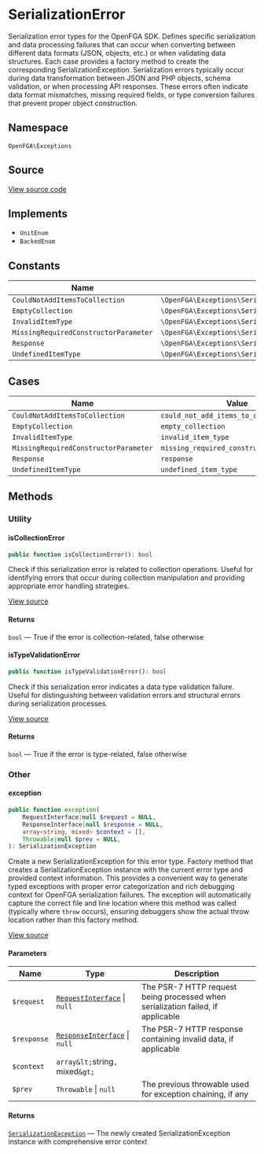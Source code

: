 # SerializationError

Serialization error types for the OpenFGA SDK. Defines specific serialization and data processing failures that can occur when converting between different data formats (JSON, objects, etc.) or when validating data structures. Each case provides a factory method to create the corresponding SerializationException. Serialization errors typically occur during data transformation between JSON and PHP objects, schema validation, or when processing API responses. These errors often indicate data format mismatches, missing required fields, or type conversion failures that prevent proper object construction.

## Namespace

`OpenFGA\Exceptions`

## Source

[View source code](https://github.com/evansims/openfga-php/blob/main/src/Exceptions/SerializationError.php)

## Implements

* `UnitEnum`
* `BackedEnum`

## Constants

| Name                                  | Value                                                                         | Description |
| ------------------------------------- | ----------------------------------------------------------------------------- | ----------- |
| `CouldNotAddItemsToCollection`        | `\OpenFGA\Exceptions\SerializationError::CouldNotAddItemsToCollection`        |             |
| `EmptyCollection`                     | `\OpenFGA\Exceptions\SerializationError::EmptyCollection`                     |             |
| `InvalidItemType`                     | `\OpenFGA\Exceptions\SerializationError::InvalidItemType`                     |             |
| `MissingRequiredConstructorParameter` | `\OpenFGA\Exceptions\SerializationError::MissingRequiredConstructorParameter` |             |
| `Response`                            | `\OpenFGA\Exceptions\SerializationError::Response`                            |             |
| `UndefinedItemType`                   | `\OpenFGA\Exceptions\SerializationError::UndefinedItemType`                   |             |

## Cases

| Name                                  | Value                                    | Description |
| ------------------------------------- | ---------------------------------------- | ----------- |
| `CouldNotAddItemsToCollection`        | `could_not_add_items_to_collection`      |             |
| `EmptyCollection`                     | `empty_collection`                       |             |
| `InvalidItemType`                     | `invalid_item_type`                      |             |
| `MissingRequiredConstructorParameter` | `missing_required_constructor_parameter` |             |
| `Response`                            | `response`                               |             |
| `UndefinedItemType`                   | `undefined_item_type`                    |             |

## Methods

### Utility

#### isCollectionError

```php
public function isCollectionError(): bool

```

Check if this serialization error is related to collection operations. Useful for identifying errors that occur during collection manipulation and providing appropriate error handling strategies.

[View source](https://github.com/evansims/openfga-php/blob/main/src/Exceptions/SerializationError.php#L86)

#### Returns

`bool` — True if the error is collection-related, false otherwise

#### isTypeValidationError

```php
public function isTypeValidationError(): bool

```

Check if this serialization error indicates a data type validation failure. Useful for distinguishing between validation errors and structural errors during serialization processes.

[View source](https://github.com/evansims/openfga-php/blob/main/src/Exceptions/SerializationError.php#L106)

#### Returns

`bool` — True if the error is type-related, false otherwise

### Other

#### exception

```php
public function exception(
    RequestInterface|null $request = NULL,
    ResponseInterface|null $response = NULL,
    array<string, mixed> $context = [],
    Throwable|null $prev = NULL,
): SerializationException

```

Create a new SerializationException for this error type. Factory method that creates a SerializationException instance with the current error type and provided context information. This provides a convenient way to generate typed exceptions with proper error categorization and rich debugging context for OpenFGA serialization failures. The exception will automatically capture the correct file and line location where this method was called (typically where `throw` occurs), ensuring debuggers show the actual throw location rather than this factory method.

[View source](https://github.com/evansims/openfga-php/blob/main/src/Exceptions/SerializationError.php#L66)

#### Parameters

| Name        | Type                                                                | Description                                                                     |
| ----------- | ------------------------------------------------------------------- | ------------------------------------------------------------------------------- |
| `$request`  | [`RequestInterface`](Requests/RequestInterface.md) &#124; `null`    | The PSR-7 HTTP request being processed when serialization failed, if applicable |
| `$response` | [`ResponseInterface`](Responses/ResponseInterface.md) &#124; `null` | The PSR-7 HTTP response containing invalid data, if applicable                  |
| `$context`  | `array&lt;`string`, `mixed`&gt;`                                    |                                                                                 |
| `$prev`     | `Throwable` &#124; `null`                                           | The previous throwable used for exception chaining, if any                      |

#### Returns

[`SerializationException`](SerializationException.md) — The newly created SerializationException instance with comprehensive error context
